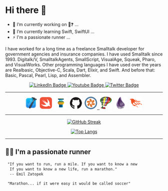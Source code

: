 # Hi there 👋

- 🔭 I’m currently working on  💭❓ …
- 🌱 I’m currently learning Swift, SwiftUI …
- ⚡ I'm a passionate runner …
<!--
<div id="header" align="center">
  <img src="https://media.giphy.com/media/M9gbBd9nbDrOTu1Mqx/giphy.gif" width="100"/>
</div>

**Fulnir/Fulnir** is a ✨ _special_ ✨ repository because its `README.md` (this file) appears on your GitHub profile.

Here are some ideas to get you started:

- 🔭 I’m currently working on ...
- 🌱 I’m currently learning ...
- 👯 I’m looking to collaborate on ...
- 🤔 I’m looking for help with ...
- 💬 Ask me about ...
- 📫 How to reach me: ...
- 😄 Pronouns: ...
- ⚡ Fun fact: ...
-->

I have worked for a long time as a freelance Smalltalk developer for government agencies and insurance companies. I have used Smalltalk since 1993. Digitalk/V, SmalltalkAgents, SmallScript, VisualAge, Squeak, Pharo, and VisualWorks. Other programming languages I have used over the years are Realbasic, Objective-C, Scala, Dart, Elixir, and Swift. And before that: Basic, Pascal, Pearl, Lisp, and Assembler.

<div id="badges" align="center">
  <a href="https://www.linkedin.com/in/edwinbuehler/">
    <img src="https://img.shields.io/badge/LinkedIn-blue?style=for-the-badge&logo=linkedin&logoColor=white" alt="LinkedIn Badge"/>
  </a>
  <a href="https://www.youtube.com/channel/UCQk7imgynppv3MqmLitWS5A">
    <img src="https://img.shields.io/badge/YouTube-red?style=for-the-badge&logo=youtube&logoColor=white" alt="Youtube Badge"/>
  </a>
  <a href="https://twitter.com/Fulnir">
    <img src="https://img.shields.io/badge/Twitter-blue?style=for-the-badge&logo=twitter&logoColor=white" alt="Twitter Badge"/>
  </a>
</div>

---

<div align="center">
  <img src="https://github.com/devicons/devicon/blob/master/icons/xcode/xcode-original.svg" title="Xcode" alt="Xcode" width="40" height="40"/>&nbsp;
  <img src="https://github.com/devicons/devicon/blob/master/icons/swift/swift-original.svg" title="Swift" alt="Swift" width="40" height="40"/>&nbsp;
  <img src="https://github.com/devicons/devicon/blob/master/icons/towergit/towergit-original.svg" title="Git Tower" alt="Git Tower" width="40" height="40"/>&nbsp;
    <img src="https://github.com/devicons/devicon/blob/master/icons/github/github-original.svg" title="Github" alt="Github" width="40" height="40"/>&nbsp;
    <a href="https://www.pivotaltracker.com">
    <img src="https://github.com/Fulnir/Fulnir/blob/main/Tracker_Icon.svg" title="Pivotal Tracker" alt="Pivotal Tracker" width="40" height="40"/>&nbsp;
  </a>
  <img src="https://github.com/Fulnir/Fulnir/blob/main/Balloon.png" title="Smalltalk" alt="Smalltalk" width="40" height="40"/>&nbsp;
  <img src="https://github.com/devicons/devicon/blob/master/icons/elixir/elixir-original.svg" title="Elixir" alt="Elixir" width="40" height="40"/>&nbsp;
  <img src="https://github.com/devicons/devicon/blob/master/icons/phoenix/phoenix-original.svg" title="Phoenix" alt="Phoenix" width="40" height="40"/>&nbsp;
</div>

---

<div align="center">

[![GitHub Streak](http://github-readme-streak-stats.herokuapp.com?user=Fulnir&theme=github-green-purple&date_format=%5BY.%5Dn.j)](https://git.io/streak-stats)

[![Top Langs](https://github-readme-stats.vercel.app/api/top-langs/?username=Fulnir&layout=compact&theme=vision-friendly-dark)](https://github.com/anuraghazra/github-readme-stats)

</div>

---

## 🏃🏻 I'm a passionate runner

```
 "If you want to run, run a mile. If you want to know a new 
  If you want to know a new life, run a marathon."
  -- Emil Zatopek 
```

```
 "Marathon... if it were easy it would be called soccer"
```
